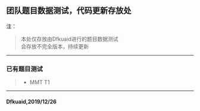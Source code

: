 ## 团队题目数据测试，代码更新存放处

注：
> 本处仅存放由Dfkuaid进行的题目数据测试   
> 会存放不完全版本，持续更新

---
### 已有题目测试
> - MMT T1

---
#### **Dfkuaid,2019/12/26**
